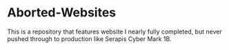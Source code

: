 # Aborted-Websites
This is a repository that features website I nearly fully completed, but never pushed through to production like Serapis Cyber Mark 1B.
